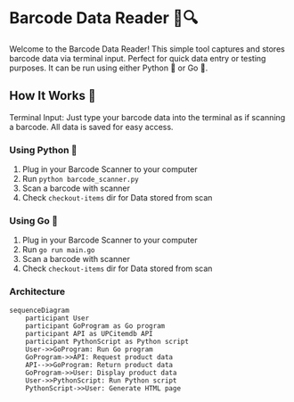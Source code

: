 # Barcode Data Reader 📖🔍

Welcome to the Barcode Data Reader! This simple tool captures and stores barcode data via terminal input. Perfect for quick data entry or testing purposes. It can be run using either Python 🐍 or Go 🚦.

## How It Works 🚀
Terminal Input: Just type your barcode data into the terminal as if scanning a barcode. All data is saved for easy access.

### Using Python 🐍
1) Plug in your Barcode Scanner to your computer
2) Run `python barcode_scanner.py`
3) Scan a barcode with scanner
4) Check `checkout-items` dir for Data stored from scan

### Using Go 🚦
1) Plug in your Barcode Scanner to your computer
2) Run `go run main.go`
3) Scan a barcode with scanner
4) Check `checkout-items` dir for Data stored from scan


### Architecture

```mermaid
sequenceDiagram
    participant User
    participant GoProgram as Go program
    participant API as UPCitemdb API
    participant PythonScript as Python script
    User->>GoProgram: Run Go program
    GoProgram->>API: Request product data
    API-->>GoProgram: Return product data
    GoProgram->>User: Display product data
    User->>PythonScript: Run Python script
    PythonScript->>User: Generate HTML page
```